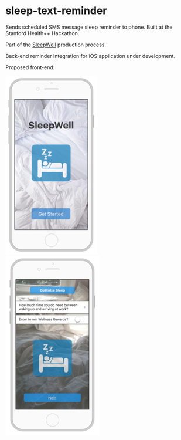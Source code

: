 # sleep-text-reminder
Sends scheduled SMS message sleep reminder to phone. Built at the Stanford Health++ Hackathon.

Part of the <a href="https://devpost.com/software/sleepwell" target="blank">SleepWell</a> production process. 

Back-end reminder integration for iOS application under development. 

Proposed front-end:

<img src="mockup1.png" width = "250px">
<img src="mockup2.png" width = "257px", height = "490px"> 
